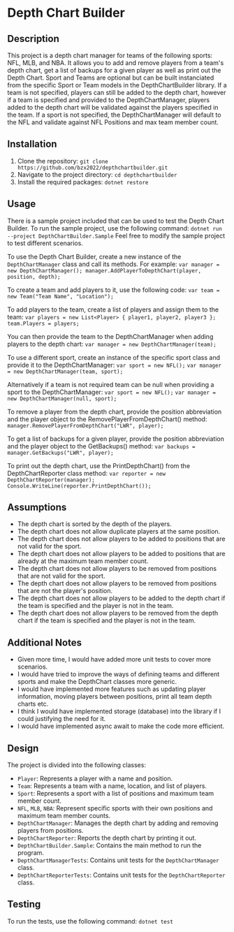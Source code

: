 # Depth Chart Builder

## Description
This project is a depth chart manager for teams of the following sports: NFL, MLB, and NBA. It allows you to add and remove players from a team's depth chart, get a list of backups for a given player as well as print out the Depth Chart.
Sport and Teams are optional but can be built instanciated from the specific Sport or Team models in the DepthChartBuilder library.
If a team is not specified, players can still be added to the depth chart, however if a team is specified and provided to the DepthChartManager, players added to the depth chart will be validated against the players specified in the team.
If a sport is not specified, the DepthChartManager will default to the NFL and validate against NFL Positions and max team member count.

## Installation
1. Clone the repository: `git clone https://github.com/bzx2022/depthchartbuilder.git`
2. Navigate to the project directory: `cd depthchartbuilder`
3. Install the required packages: `dotnet restore`

## Usage
There is a sample project included that can be used to test the Depth Chart Builder. To run the sample project, use the following command: `dotnet run --project DepthChartBuilder.Sample`
Feel free to modify the sample project to test different scenarios.

To use the Depth Chart Builder, create a new instance of the `DepthChartManager` class and call its methods. For example:
`var manager = new DepthChartManager(); manager.AddPlayerToDepthChart(player, position, depth);`

To create a team and add players to it, use the following code:
`var team = new Team("Team Name", "Location");`

To add players to the team, create a list of players and assign them to the team:
`var players = new List<Player> { player1, player2, player3 };`
`team.Players = players;`

You can then provide the team to the DepthChartManager when adding players to the depth chart:
`var manager = new DepthChartManager(team);`

To use a different sport, create an instance of the specific sport class and provide it to the DepthChartManager:
`var sport = new NFL();`
`var manager = new DepthChartManager(team, sport);`

Alternatively if a team is not required team can be null when providing a sport to the DepthChartManager:
`var sport = new NFL();`
`var manager = new DepthChartManager(null, sport);`

To remove a player from the depth chart, provide the position abbreviation and the player object to the RemovePlayerFromDepthChart() method:
`manager.RemovePlayerFromDepthChart("LWR", player);`

To get a list of backups for a given player, provide the position abbreviation and the player object to the GetBackups() method:
`var backups = manager.GetBackups("LWR", player);`

To print out the depth chart, use the PrintDepthChart() from the DepthChartReporter class method:
`var reporter = new DepthChartReporter(manager);`
`Console.WriteLine(reporter.PrintDepthChart());`

## Assumptions
- The depth chart is sorted by the depth of the players.
- The depth chart does not allow duplicate players at the same position.
- The depth chart does not allow players to be added to positions that are not valid for the sport.
- The depth chart does not allow players to be added to positions that are already at the maximum team member count.
- The depth chart does not allow players to be removed from positions that are not valid for the sport.
- The depth chart does not allow players to be removed from positions that are not the player's position.
- The depth chart does not allow players to be added to the depth chart if the team is specified and the player is not in the team.
- The depth chart does not allow players to be removed from the depth chart if the team is specified and the player is not in the team.

## Additional Notes
- Given more time, I would have added more unit tests to cover more scenarios.
- I would have tried to improve the ways of defining teams and different sports and make the DepthChart classes more generic.
- I would have implemented more features such as updating player information, moving players between positions, print all team depth charts etc.
- I think I would have implemented storage (database) into the library if I could justifying the need for it.
- I would have implemented async await to make the code more efficient.

## Design
The project is divided into the following classes:
- `Player`: Represents a player with a name and position.
- `Team`: Represents a team with a name, location, and list of players.
- `Sport`: Represents a sport with a list of positions and maximum team member count.
- `NFL`, `MLB`, `NBA`: Represent specific sports with their own positions and maximum team member counts.
- `DepthChartManager`: Manages the depth chart by adding and removing players from positions.
- `DepthChartReporter`: Reports the depth chart by printing it out.
- `DepthChartBuilder.Sample`: Contains the main method to run the program.
- `DepthChartManagerTests`: Contains unit tests for the `DepthChartManager` class.
- `DepthChartReporterTests`: Contains unit tests for the `DepthChartReporter` class.

## Testing
To run the tests, use the following command: `dotnet test`
